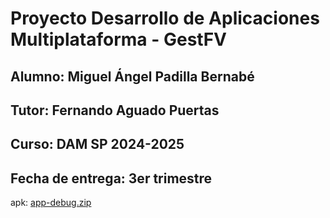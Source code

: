 # Proyecto Desarrollo de Aplicaciones Multiplataforma - GestFV
## Alumno: Miguel Ángel Padilla Bernabé
## Tutor: Fernando Aguado Puertas
## Curso: DAM SP 2024-2025
## Fecha de entrega: 3er trimestre

apk: [app-debug.zip](https://github.com/user-attachments/files/20649611/app-debug.zip)
